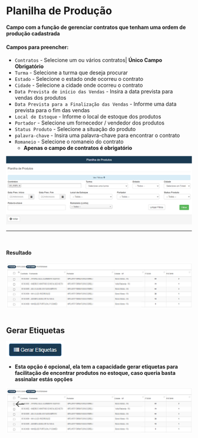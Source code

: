 # Planilha de Produção
**Campo com a função de gerenciar contratos que tenham uma ordem de produção cadastrada**

#### **Campos para preencher**:

* `Contratos` - Selecione um ou vários contratos| **Único Campo Obrigatório**
* `Turma` - Selecione a turma que deseja procurar
* `Estado` - Selecione o estado onde ocorreu o contrato
* `Cidade` - Selecione a cidade onde ocorreu o contrato
* `Data Prevista de início das Vendas` - Insira a data prevista para vendas dos produtos
* `Data Prevista para a Finalização das Vendas` - Informe uma data prevista para o fim das vendas
* `Local de Estoque` - Informe o local de estoque dos produtos
* `Portador` - Selecione um fornecedor / vendedor dos produtos
* `Status Produto` - Selecione a situação do produto 
* `palavra-chave` - Insira uma palavra-chave para encontrar o contrato
* `Romaneio` - Selecione o romaneio do contrato
    * **Apenas o campo de contratos é obrigatório**

![](../../../img/planilhaDeProdutos.png)
***
<br>

#### Resultado

![](../../../img/resultado.jpg)
<br>
<br>

## Gerar Etiquetas
![](../../../img/gerarEtiquetas.png)

* **Esta opção é opcional, ela tem a capacidade gerar etiquetas para facilitação de encontrar produtos no estoque, caso queria basta assinalar estás opções**

![](../../../img/resultadoSeta.jpg)